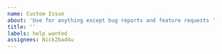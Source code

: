 ```yaml
---
name: Custom Issue
about: 'Use for anything except bug reports and feature requests '
title: ''
labels: help wanted
assignees: Nick2bad4u
---
```

